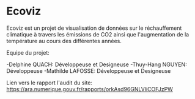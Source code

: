 # Ecoviz

Ecoviz est un projet de visualisation de données sur le réchauffement climatique à travers les émissions de CO2 ainsi que l'augmentation de la température au cours des différentes années.

Equipe du projet:

-Delphine QUACH: Développeuse et Designeuse 
-Thuy-Hang NGUYEN: Développeuse
-Mathilde LAFOSSE: Développeuse et Designeuse

Lien vers le rapport l'audit du site: https://ara.numerique.gouv.fr/rapports/orkAsd96GNLVliCOFJzPW
